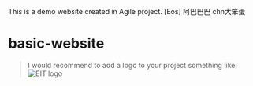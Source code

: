 This is a demo website created in Agile project. [Eos]
阿巴巴巴
chn大笨蛋
# basic-website 
> I would recommend to add a logo to your project something like:
![EIT logo](https://ucarecdn.com/d490d3e4-8ece-4bf7-8e3e-6c4d760e3789/-/preview/288x288/-/format/png/)